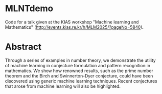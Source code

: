 
# MLNTdemo

Code for a talk given at the KIAS workshop "Machine learning and Mathematics" (http://events.kias.re.kr/h/MLM2025/?pageNo=5840). 

# Abstract

Through a series of examples in number theory, we demonstrate the utility of machine
learning in conjecture formulation and pattern recognition in mathematics. We show
how renowned results, such as the prime number theorem and the Birch and
Swinnerton-Dyer conjecture, could have been discovered using generic machine
learning techniques. Recent conjectures that arose from machine learning will also be
highlighted.